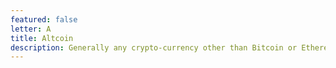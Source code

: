 ```yaml
---
featured: false
letter: A
title: Altcoin
description: Generally any crypto-currency other than Bitcoin or Ethereum. (Though some Bitcoin folks would probably still say Ethereum is an altcoin)
---
```

